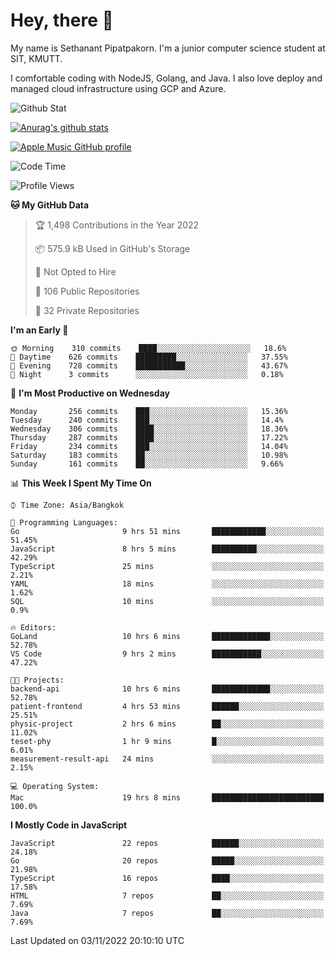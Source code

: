 # Hey, there 🙌
My name is Sethanant Pipatpakorn. I'm a junior computer science student at SIT, KMUTT.

I comfortable coding with NodeJS, Golang, and Java. I also love deploy and managed cloud infrastructure using GCP and Azure.

![Github Stat](https://github-profile-summary-cards.vercel.app/api/cards/profile-details?username=thetkpark&theme=dracula)

[![Anurag's github stats](https://github-readme-stats.vercel.app/api?username=thetkpark&count_private=true&show_icons=true&theme=tokyonight)](https://github.com/anuraghazra/github-readme-stats)

[![Apple Music GitHub profile](https://apple-music-github-profile.rayriffy.com/theme/light.svg?uid=000347.6120fcbefcb74cd59d65c108cc315787.1333)](https://github.com/rayriffy/apple-music-github-profile)

<!--START_SECTION:waka-->
![Code Time](http://img.shields.io/badge/Code%20Time-884%20hrs%2026%20mins-blue)

![Profile Views](http://img.shields.io/badge/Profile%20Views-3-blue)

**🐱 My GitHub Data** 

> 🏆 1,498 Contributions in the Year 2022
 > 
> 📦 575.9 kB Used in GitHub's Storage 
 > 
> 🚫 Not Opted to Hire
 > 
> 📜 106 Public Repositories 
 > 
> 🔑 32 Private Repositories  
 > 
**I'm an Early 🐤** 

```text
🌞 Morning    310 commits    ████░░░░░░░░░░░░░░░░░░░░░   18.6% 
🌆 Daytime    626 commits    █████████░░░░░░░░░░░░░░░░   37.55% 
🌃 Evening    728 commits    ███████████░░░░░░░░░░░░░░   43.67% 
🌙 Night      3 commits      ░░░░░░░░░░░░░░░░░░░░░░░░░   0.18%

```
📅 **I'm Most Productive on Wednesday** 

```text
Monday       256 commits    ███░░░░░░░░░░░░░░░░░░░░░░   15.36% 
Tuesday      240 commits    ███░░░░░░░░░░░░░░░░░░░░░░   14.4% 
Wednesday    306 commits    ████░░░░░░░░░░░░░░░░░░░░░   18.36% 
Thursday     287 commits    ████░░░░░░░░░░░░░░░░░░░░░   17.22% 
Friday       234 commits    ███░░░░░░░░░░░░░░░░░░░░░░   14.04% 
Saturday     183 commits    ██░░░░░░░░░░░░░░░░░░░░░░░   10.98% 
Sunday       161 commits    ██░░░░░░░░░░░░░░░░░░░░░░░   9.66%

```


📊 **This Week I Spent My Time On** 

```text
⌚︎ Time Zone: Asia/Bangkok

💬 Programming Languages: 
Go                       9 hrs 51 mins       ████████████░░░░░░░░░░░░░   51.45% 
JavaScript               8 hrs 5 mins        ██████████░░░░░░░░░░░░░░░   42.29% 
TypeScript               25 mins             ░░░░░░░░░░░░░░░░░░░░░░░░░   2.21% 
YAML                     18 mins             ░░░░░░░░░░░░░░░░░░░░░░░░░   1.62% 
SQL                      10 mins             ░░░░░░░░░░░░░░░░░░░░░░░░░   0.9%

🔥 Editors: 
GoLand                   10 hrs 6 mins       █████████████░░░░░░░░░░░░   52.78% 
VS Code                  9 hrs 2 mins        ███████████░░░░░░░░░░░░░░   47.22%

🐱‍💻 Projects: 
backend-api              10 hrs 6 mins       █████████████░░░░░░░░░░░░   52.78% 
patient-frontend         4 hrs 53 mins       ██████░░░░░░░░░░░░░░░░░░░   25.51% 
physic-project           2 hrs 6 mins        ██░░░░░░░░░░░░░░░░░░░░░░░   11.02% 
teset-phy                1 hr 9 mins         █░░░░░░░░░░░░░░░░░░░░░░░░   6.01% 
measurement-result-api   24 mins             ░░░░░░░░░░░░░░░░░░░░░░░░░   2.15%

💻 Operating System: 
Mac                      19 hrs 8 mins       █████████████████████████   100.0%

```

**I Mostly Code in JavaScript** 

```text
JavaScript               22 repos            ██████░░░░░░░░░░░░░░░░░░░   24.18% 
Go                       20 repos            █████░░░░░░░░░░░░░░░░░░░░   21.98% 
TypeScript               16 repos            ████░░░░░░░░░░░░░░░░░░░░░   17.58% 
HTML                     7 repos             ██░░░░░░░░░░░░░░░░░░░░░░░   7.69% 
Java                     7 repos             ██░░░░░░░░░░░░░░░░░░░░░░░   7.69%

```



 Last Updated on 03/11/2022 20:10:10 UTC
<!--END_SECTION:waka-->
